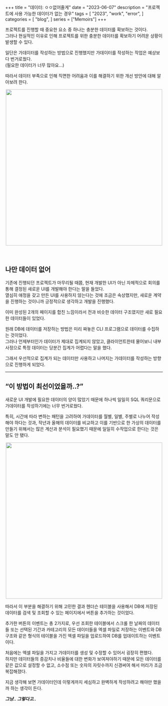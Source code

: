 +++
title = "데이터: ㅇㅇ없어줄게"
date = "2023-06-07"
description = "프로젝트에 사용 가능한 데이터가 없는 경우"
tags = [
    "2023",
    "work",
    "error",
]
categories = [
    "blog",
]
series = ["Memoirs"]
+++

프로젝트를 진행할 때 중요한 요소 중 하나는 충분한 데이터를 확보하는 것이다. <br> 그러나 현실적인 이유로 인해 프로젝트를 위한 충분한 데이터를 확보하기 어려운 상황이 발생할 수 있다.

일단은 가데이터를 작성하는 방법으로 진행했지만 가데이터를 작성하는 작업은 예상보다 번거로웠다. <br> (필요한 데이터가 너무 많아요…)

따라서 데이터 부족으로 인해 직면한 어려움과 이를 해결하기 위한 개선 방안에 대해 알아보려 한다.

<p align="center"><img src="https://github.com/kmseunh/blog/assets/105186724/9c7bb940-d083-45f1-891f-14fe87a5ea8d" width="500"></p>

<!--more-->

<br>

## 나만 데이터 없어

기존에 진행되던 프로젝트가 마무리될 때쯤, 현재 개발한 UI가 아닌 자체적으로 회의를 통해 결정된 새로운 UI를 개발해야 한다는 말을 들었다. <br> 열심히 애정을 갖고 만든 UI를 사용하지 않는다는 것에 조금은 속상했지만, 새로운 계약을 진행하는 것이니까 긍정적으로 생각하고 개발을 진행했다.

이미 완성된 2개의 페이지를 합친 느낌이라서 전과 비슷한 데이터 구조였지만 새로 필요한 데이터들이 있었다.

원래 DB에 데이터를 저장하는 방법은 미리 짜놓은 CLI 프로그램으로 데이터를 수집하는 것이었다. <br> 그러나 언제부터인가 데이터가 제대로 집계되지 않았고, 클라이언트한테 물어보니 내부 사정으로 특정 데이터는 당분간 집계가 어렵다는 말을 했다.

그래서 우선적으로 집계가 되는 데이터만 사용하고 나머지는 가데이터를 작성하는 방향으로 진행하게 되었다.

<hr>

## “이 방법이 최선이었을까..?”

새로운 UI 개발에 필요한 데이터의 양이 많았기 때문에 하나씩 일일히 SQL 쿼리문으로 가데이터를 작성하기에는 너무 번거로웠다.

특히, 시간에 따라 변하는 패턴을 고려하여 가데이터를 월별, 일별, 주별로 나누어 작성해야 하다는 것과, 작년과 올해의 데이터를 비교하고 이를 기반으로 한 가상의 데이터를 만들기 위해서는 많은 계산과 분석이 필요했기 때문에 일일히 수작업으로 한다는 것은 말도 안 됐다.

<p align="center"><img src="https://github.com/kmseunh/blog/assets/105186724/650adf4a-9921-4fd0-9466-8cbb78c36b78" width="500"></p>

따라서 이 부분을 해결하기 위해 고민한 결과 헨더슨 테이블을 사용해서 DB에 저장된 데이터를 검색 및 조회할 수 있는 페이지에서 버튼을 추가하는 것이었다.

추가한 버튼의 이벤트는 총 2가지로, 우선 조회한 테이블에서 스크롤 한 날짜의 데이터들 또는 선택된 기간과 카테고리의 모든 데이터들을 엑셀 파일로 저장하는 이벤트와 DB 구조와 같은 형식의 테이블을 가진 엑셀 파일을 업로드하여 DB를 업데이트하는 이벤트이다.

처음에는 엑셀 파일을 가지고 가데이터를 생성 및 수정할 수 있어서 굉장히 편했다. <br> 하지만 데이터들의 증감치나 비율들에 대한 변화가 보여져야하기 때문에 모든 데이터를 같은 값으로 설정할 수 없고, 소수점 또는 숫자의 자릿수까지 신경써여 해서 머리가 조금 복잡해졌다.

지금 생각해 보면 가데이터인데 이렇게까지 세심하고 완벽하게 작성하려고 해야만 했을까 하는 생각이 든다.

**_그냥.. 그렇다고.._**
